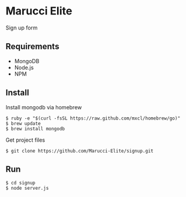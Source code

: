 # Marucci Elite
Sign up form

## Requirements
- MongoDB
- Node.js
- NPM

## Install

Install mongodb via homebrew
```
$ ruby -e "$(curl -fsSL https://raw.github.com/mxcl/homebrew/go)"
$ brew update
$ brew install mongodb
```

Get project files
```
$ git clone https://github.com/Marucci-Elite/signup.git
```

## Run
```
$ cd signup
$ node server.js
```
